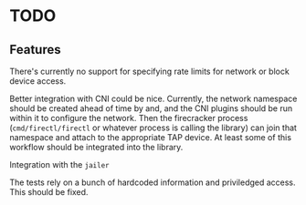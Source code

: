 TODO
===

Features
---

There's currently no support for specifying rate limits for network or block device access.

Better integration with CNI could be nice. Currently, the network namespace should be created ahead of time by and, and the CNI plugins should be run within it to configure the network. Then the firecracker process (`cmd/firectl/firectl` or whatever process is calling the library) can join that namespace and attach to the appropriate TAP device. At least some of this workflow should be integrated into the library.

Integration with the `jailer`

The tests rely on a bunch of hardcoded information and priviledged access. This should be fixed.
